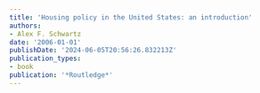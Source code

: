 ```yaml
---
title: 'Housing policy in the United States: an introduction'
authors:
- Alex F. Schwartz
date: '2006-01-01'
publishDate: '2024-06-05T20:56:26.832213Z'
publication_types:
- book
publication: '*Routledge*'
---
```

